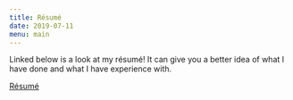 ```yaml
---
title: Résumé
date: 2019-07-11
menu: main
---
```



Linked below is a look at my résumé! It can give you a better idea of what I
have done and what I have experience with.

[Résumé](/images/CorlettiResume.jpg)
